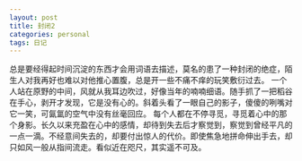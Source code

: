 ```yaml
---
layout: post
title: 封闭2
categories: personal
tags: 日记
---
```


总是要经得起时间沉淀的东西才会用词语去描述，莫名的患了一种封闭的绝症，陌生人对我再好也难以对他推心置腹，总是开一些不痛不痒的玩笑敷衍过去。
一个人站在原野的中间，风就从我耳边吹过，好像当年的喃喃细语。随手抓了一把稻谷在手心，剥开才发现，它是没有心的。斜着头看了一眼自己的影子，傻傻的咧嘴对它一笑，可氤氲的空气中没有丝毫回应。
每个人都在不停寻觅，寻觅着心中的那个身影。长久以来充盈在心中的感情，却待到失去后才察觉到，察觉到曾经平凡的一点一滴。不经意间失去的，却要付出惊人的代价。即使焦急地拼命伸出手去，却只如风一般从指间流走。看似近在咫尺，其实遥不可及。
